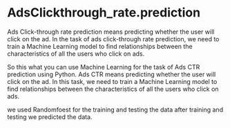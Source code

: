 # AdsClickthrough_rate.prediction

Ads Click-through rate prediction means predicting whether the user will click on the ad. In the task of ads click-through rate prediction, we need to train a Machine Learning model to find relationships between the characteristics of all the users who click on ads.

So this what you can use Machine Learning for the task of Ads CTR prediction using Python. Ads CTR means predicting whether the user will click on the ad. In this task, we need to train a Machine Learning model to find relationships between the characteristics of all the users who click on ads.

we used Randomfoest for the training and testing the data after training and testing we predicted the data.
